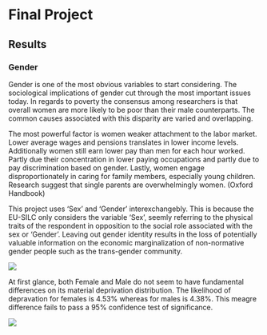 # Final Project
## Results
### Gender
Gender is one of the most obvious variables to start considering. The sociological implications of gender cut through the most important issues today. In regards to poverty the consensus among researchers is that overall women are more likely to be poor than their male counterparts. The common causes associated with this disparity are varied and overlapping.

The most powerful factor is women weaker attachment to the labor market. Lower average wages and pensions translates in lower income levels. Additionally women still earn lower pay than men for each hour worked. Partly due their concentration in lower paying occupations and partly due to pay discrimination based on gender. Lastly, women engage disproportionately in caring for family members, especially young children. Research suggest that single parents are overwhelmingly women. (Oxford Handbook)

This project uses ‘Sex’ and ‘Gender’ interexchangebly. This is because the EU-SILC only considers the variable ‘Sex’, seemly referring to the physical traits of the respondent in opposition to the social role associated with the sex or ‘Gender’. Leaving out gender identity results in the loss of potentially valuable information on the economic marginalization of non-normative gender people such as the trans-gender community.

![](https://github.com/deividvalerius/Wealth-Estimator/blob/master/Images/sex_code.jpg?raw=true)

At first glance, both Female and Male do not seem to have fundamental differences on its material deprivation distribution. The likelihood of depravation for females is 4.53% whereas for males is 4.38%. This meagre difference fails to pass a 95% confidence test of significance.

![](https://github.com/deividvalerius/Wealth-Estimator/blob/master/Images/sex_md.jpg?raw=true)

<!--stackedit_data:
eyJoaXN0b3J5IjpbMzMyNTY1MjY2LDE3MDQ4ODA3MzksMjA4MD
I5NjQxMV19
-->